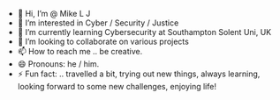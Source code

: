 - 👋 Hi, I’m @ Mike L J
- 👀 I’m interested in Cyber / Security / Justice
- 🌱 I’m currently learning Cybersecurity at Southampton Solent Uni, UK
- 💞️ I’m looking to collaborate on various projects
- 📫 How to reach me .. be creative.
- 😄 Pronouns: he / him.
- ⚡ Fun fact: .. travelled a bit, trying out new things, always learning, looking forward to some new challenges, enjoying life!

<!---
Mike7LJ/Mike7LJ is a ✨ special ✨ repository because its `README.md` (this file) appears on your GitHub profile.
You can click the Preview link to take a look at your changes.
--->
